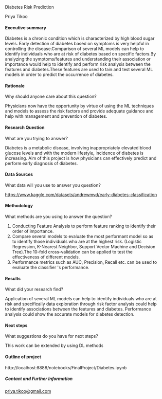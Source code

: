 Diabetes Risk Prediction

Priya Tikoo

#### Executive summary
Diabetes is a chronic condition which is characterized by high blood sugar levels. Early detection of diabetes based on symptoms is very helpful in controlling the disease.Comparison of several ML models can help to identify individuals who are at risk of diabetes based on specific factors.By analyzing the symptoms/features and understanding their association or importance would help to identify and perform risk analysis between the features and diabetes.These features are used to tain and test several ML models in order to predict the occurrence of diabetes. 

#### Rationale
Why should anyone care about this question?

Physicians now have the opportunity by virtue of using the ML techniques and models to assess the risk factors and provide adequate guidance and help with management and prevention of diabetes.
#### Research Question
What are you trying to answer?

Diabetes is a metabolic disease, involving inappropriately elevated blood glucose levels and with the modern lifestyle, incidence of diabetes is increasing. Aim of this project is how physicians can effectively predict and perform early diagnosis of diabetes.
#### Data Sources
What data will you use to answer you question?

https://www.kaggle.com/datasets/andrewmvd/early-diabetes-classification
#### Methodology
What methods are you using to answer the question?

1. Conducting Feature Analysis to perform feature ranking to identify their order of importance.
2. Compare several models to evaluate the most performant model so as to identify those individuals who are at the highest risk. (Logistic Regression, K-Nearest Neighbor, Support Vector Machine and Decision Tree).The 10-fold cross-validation can be applied to test the effectiveness of different models.
3. Performance metrics such as AUC, Precision, Recall etc. can be used to evaluate the classifier 's performance.

#### Results
What did your research find?

Application of several ML models can help to identify individuals who are at risk and specifically data exploration through risk factor analysis could help to identify associations between the features and diabetes. Performance analysis could show the accurate models for diabetes detection.
#### Next steps
What suggestions do you have for next steps?

This work can be extended by using DL methods
#### Outline of project

http://localhost:8888/notebooks/FinalProject/Diabetes.ipynb

##### Contact and Further Information
priya.tikoo@gmail.com